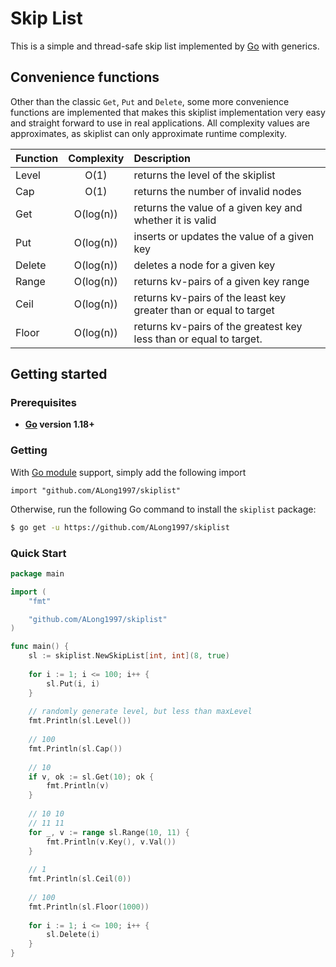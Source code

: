 # Skip List

This is a simple and thread-safe skip list implemented by [Go](https://go.dev/) with generics.

## Convenience functions

Other than the classic `Get`, `Put` and `Delete`, some more convenience functions are implemented that makes this skiplist implementation very easy and straight forward to use
in real applications. All complexity values are approximates, as skiplist can only approximate runtime complexity.

| Function | Complexity | Description                                                        |
|----------|:----------:|:-------------------------------------------------------------------|
| Level    |    O(1)    | returns the level of the skiplist                                  |
| Cap      |    O(1)    | returns the number of invalid nodes                                |
| Get      | O(log(n))  | returns the value of a given key and whether it is valid           |
| Put      | O(log(n))  | inserts or updates the value of a given key                        |
| Delete   | O(log(n))  | deletes a node for a given key                                     |
| Range    | O(log(n))  | returns kv-pairs of a given key range                              |
| Ceil     | O(log(n))  | returns kv-pairs of the least key greater than or equal to target  |
| Floor    | O(log(n))  | returns kv-pairs of the greatest key less than or equal to target. |


## Getting started

### Prerequisites
- **[Go](https://go.dev/) version 1.18+**

### Getting
With [Go module](https://github.com/golang/go/wiki/Modules) support, simply add the following import

```
import "github.com/ALong1997/skiplist"
```

Otherwise, run the following Go command to install the `skiplist` package:

```sh
$ go get -u https://github.com/ALong1997/skiplist
```

### Quick Start

```go
package main

import (
    "fmt"

	"github.com/ALong1997/skiplist"
)

func main() {
    sl := skiplist.NewSkipList[int, int](8, true)
    
    for i := 1; i <= 100; i++ {
        sl.Put(i, i)
    }
    
    // randomly generate level, but less than maxLevel
    fmt.Println(sl.Level())
    
    // 100
    fmt.Println(sl.Cap())
    
    // 10
    if v, ok := sl.Get(10); ok {
        fmt.Println(v)
    }
    
    // 10 10
    // 11 11
    for _, v := range sl.Range(10, 11) {
        fmt.Println(v.Key(), v.Val())
    }
    
    // 1
    fmt.Println(sl.Ceil(0))
    
    // 100
    fmt.Println(sl.Floor(1000))
    
    for i := 1; i <= 100; i++ {
        sl.Delete(i)
    }
}

```
